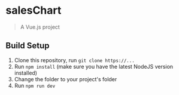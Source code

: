 # salesChart

> A Vue.js project

## Build Setup
1. Clone this repository, run `git clone https://...`
2. Run `npm install` (make sure you have the latest NodeJS version installed)
3. Change the folder to your project's folder
4. Run `npm run dev`